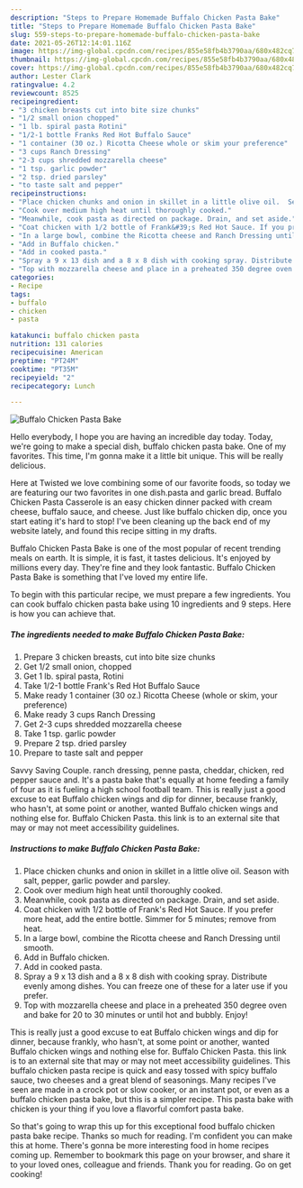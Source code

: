 ```yaml
---
description: "Steps to Prepare Homemade Buffalo Chicken Pasta Bake"
title: "Steps to Prepare Homemade Buffalo Chicken Pasta Bake"
slug: 559-steps-to-prepare-homemade-buffalo-chicken-pasta-bake
date: 2021-05-26T12:14:01.116Z
image: https://img-global.cpcdn.com/recipes/855e58fb4b3790aa/680x482cq70/buffalo-chicken-pasta-bake-recipe-main-photo.jpg
thumbnail: https://img-global.cpcdn.com/recipes/855e58fb4b3790aa/680x482cq70/buffalo-chicken-pasta-bake-recipe-main-photo.jpg
cover: https://img-global.cpcdn.com/recipes/855e58fb4b3790aa/680x482cq70/buffalo-chicken-pasta-bake-recipe-main-photo.jpg
author: Lester Clark
ratingvalue: 4.2
reviewcount: 8525
recipeingredient:
- "3 chicken breasts cut into bite size chunks"
- "1/2 small onion chopped"
- "1 lb. spiral pasta Rotini"
- "1/2-1 bottle Franks Red Hot Buffalo Sauce"
- "1 container (30 oz.) Ricotta Cheese whole or skim your preference"
- "3 cups Ranch Dressing"
- "2-3 cups shredded mozzarella cheese"
- "1 tsp. garlic powder"
- "2 tsp. dried parsley"
- "to taste salt and pepper"
recipeinstructions:
- "Place chicken chunks and onion in skillet in a little olive oil.  Season with salt, pepper, garlic powder and parsley."
- "Cook over medium high heat until thoroughly cooked."
- "Meanwhile, cook pasta as directed on package. Drain, and set aside."
- "Coat chicken with 1/2 bottle of Frank&#39;s Red Hot Sauce. If you prefer more heat, add the entire bottle. Simmer for 5 minutes; remove from heat."
- "In a large bowl, combine the Ricotta cheese and Ranch Dressing until smooth."
- "Add in Buffalo chicken."
- "Add in cooked pasta."
- "Spray a 9 x 13 dish and a 8 x 8 dish with cooking spray. Distribute evenly among dishes. You can freeze one of these for a later use if you prefer."
- "Top with mozzarella cheese and place in a preheated 350 degree oven and bake for 20 to 30 minutes or until hot and bubbly. Enjoy!"
categories:
- Recipe
tags:
- buffalo
- chicken
- pasta

katakunci: buffalo chicken pasta 
nutrition: 131 calories
recipecuisine: American
preptime: "PT24M"
cooktime: "PT35M"
recipeyield: "2"
recipecategory: Lunch

---
```



![Buffalo Chicken Pasta Bake](https://img-global.cpcdn.com/recipes/855e58fb4b3790aa/680x482cq70/buffalo-chicken-pasta-bake-recipe-main-photo.jpg)

Hello everybody, I hope you are having an incredible day today. Today, we're going to make a special dish, buffalo chicken pasta bake. One of my favorites. This time, I'm gonna make it a little bit unique. This will be really delicious.

Here at Twisted we love combining some of our favorite foods, so today we are featuring our two favorites in one dish.pasta and garlic bread. Buffalo Chicken Pasta Casserole is an easy chicken dinner packed with cream cheese, buffalo sauce, and cheese. Just like buffalo chicken dip, once you start eating it&#39;s hard to stop! I&#39;ve been cleaning up the back end of my website lately, and found this recipe sitting in my drafts.

Buffalo Chicken Pasta Bake is one of the most popular of recent trending meals on earth. It is simple, it is fast, it tastes delicious. It's enjoyed by millions every day. They're fine and they look fantastic. Buffalo Chicken Pasta Bake is something that I've loved my entire life.


To begin with this particular recipe, we must prepare a few ingredients. You can cook buffalo chicken pasta bake using 10 ingredients and 9 steps. Here is how you can achieve that.

<!--inarticleads1-->

##### The ingredients needed to make Buffalo Chicken Pasta Bake:

1. Prepare 3 chicken breasts, cut into bite size chunks
1. Get 1/2 small onion, chopped
1. Get 1 lb. spiral pasta, Rotini
1. Take 1/2-1 bottle Frank&#39;s Red Hot Buffalo Sauce
1. Make ready 1 container (30 oz.) Ricotta Cheese (whole or skim, your preference)
1. Make ready 3 cups Ranch Dressing
1. Get 2-3 cups shredded mozzarella cheese
1. Take 1 tsp. garlic powder
1. Prepare 2 tsp. dried parsley
1. Prepare to taste salt and pepper


Savvy Saving Couple. ranch dressing, penne pasta, cheddar, chicken, red pepper sauce and. It&#39;s a pasta bake that&#39;s equally at home feeding a family of four as it is fueling a high school football team. This is really just a good excuse to eat Buffalo chicken wings and dip for dinner, because frankly, who hasn&#39;t, at some point or another, wanted Buffalo chicken wings and nothing else for. Buffalo Chicken Pasta. this link is to an external site that may or may not meet accessibility guidelines. 

<!--inarticleads2-->

##### Instructions to make Buffalo Chicken Pasta Bake:

1. Place chicken chunks and onion in skillet in a little olive oil.  Season with salt, pepper, garlic powder and parsley.
1. Cook over medium high heat until thoroughly cooked.
1. Meanwhile, cook pasta as directed on package. Drain, and set aside.
1. Coat chicken with 1/2 bottle of Frank&#39;s Red Hot Sauce. If you prefer more heat, add the entire bottle. Simmer for 5 minutes; remove from heat.
1. In a large bowl, combine the Ricotta cheese and Ranch Dressing until smooth.
1. Add in Buffalo chicken.
1. Add in cooked pasta.
1. Spray a 9 x 13 dish and a 8 x 8 dish with cooking spray. Distribute evenly among dishes. You can freeze one of these for a later use if you prefer.
1. Top with mozzarella cheese and place in a preheated 350 degree oven and bake for 20 to 30 minutes or until hot and bubbly. Enjoy!


This is really just a good excuse to eat Buffalo chicken wings and dip for dinner, because frankly, who hasn&#39;t, at some point or another, wanted Buffalo chicken wings and nothing else for. Buffalo Chicken Pasta. this link is to an external site that may or may not meet accessibility guidelines. This buffalo chicken pasta recipe is quick and easy tossed with spicy buffalo sauce, two cheeses and a great blend of seasonings. Many recipes I&#39;ve seen are made in a crock pot or slow cooker, or an instant pot, or even as a buffalo chicken pasta bake, but this is a simpler recipe. This pasta bake with chicken is your thing if you love a flavorful comfort pasta bake. 

So that's going to wrap this up for this exceptional food buffalo chicken pasta bake recipe. Thanks so much for reading. I'm confident you can make this at home. There's gonna be more interesting food in home recipes coming up. Remember to bookmark this page on your browser, and share it to your loved ones, colleague and friends. Thank you for reading. Go on get cooking!
